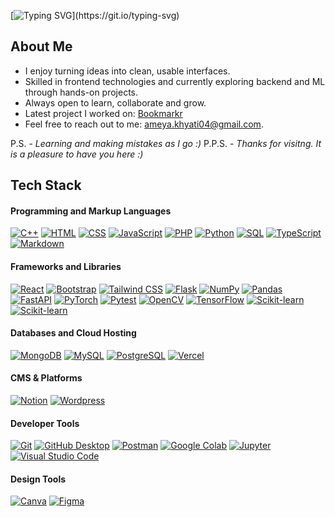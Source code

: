 [![Typing SVG](https://readme-typing-svg.demolab.com?font=Barriecito&size=35&duration=4000&center=true&multiline=true&width=735&height=100&lines=Hello+there+🦖+;I+am+Ameya+Khyati.)](https://git.io/typing-svg)

 ## About Me
 
- I enjoy turning ideas into clean, usable interfaces.  
- Skilled in frontend technologies and currently exploring backend and ML through hands-on projects.  
- Always open to learn, collaborate and grow. 
- Latest project I worked on: [Bookmarkr](https://github.com/ameyakhyati/Bookmarkr)
- Feel free to reach out to me: ameya.khyati04@gmail.com. 

 P.S. - *Learning and making mistakes as I go :)*
 P.P.S. - *Thanks for visitng. It is a pleasure to have you here :)*



## Tech Stack

  <h4>  Programming and Markup Languages</h4>
      <a href="#"><img alt="C++" src="https://custom-icon-badges.demolab.com/badge/C++-9C033A.svg?logo=cpp2&logoColor=white"></a>  
      <a href="#"><img alt="HTML" src="https://img.shields.io/badge/HTML-E34F26.svg?logo=html5&logoColor=white"></a>
      <a href="#"><img alt="CSS" src="https://img.shields.io/badge/CSS-007ACC.svg?logo=css3&logoColor=white"></a>  
      <a href="#"><img alt="JavaScript" src="https://img.shields.io/badge/JavaScript-F7DF1E.svg?logo=javascript&logoColor=black"></a>
      <a href="#"><img alt="PHP" src="https://img.shields.io/badge/PHP-777BB4.svg?logo=php&logoColor=white"></a>
      <a href="#"><img alt="Python" src="https://img.shields.io/badge/Python-14354C.svg?logo=python&logoColor=white"></a>
      <a href="#"><img alt="SQL" src="https://custom-icon-badges.demolab.com/badge/SQL-150458.svg?logo=database&logoColor=white"></a>
      <a href="#"><img alt="TypeScript" src="https://img.shields.io/badge/TypeScript-007ACC.svg?logo=typescript&logoColor=white"></a>
      <a href="#"><img alt="Markdown" src="https://img.shields.io/badge/Markdown-000000.svg?logo=markdown&logoColor=white"></a>

  <h4>  Frameworks and Libraries</h4>
      <a href="#"><img alt="React" src="https://img.shields.io/badge/React-20232a.svg?logo=react&logoColor=%2361DAFB"></a>
      <a href="#"><img alt="Bootstrap" src="https://img.shields.io/badge/Bootstrap-7952B3.svg?logo=bootstrap&logoColor=white"></a>
      <a href="#"><img alt="Tailwind CSS" src="https://img.shields.io/badge/Tailwind CSS-007ACC.svg?logo=TailwindCSS&logoColor=white"></a>
      <a href="#"><img alt="Flask" src="https://img.shields.io/badge/Flask-000000.svg?logo=flask&logoColor=white"></a>
      <a href="#"><img alt="NumPy" src="https://img.shields.io/badge/Numpy-013243.svg?logo=numpy&logoColor=white"></a>
      <a href="#"><img alt="Pandas" src="https://img.shields.io/badge/Pandas-150458.svg?logo=pandas&logoColor=white"></a>
      <a href="#"><img alt="FastAPI" src="https://img.shields.io/badge/FastAPI-4ea94b.svg?logo=fastapi&logoColor=white"></a>
      <a href="#"><img alt="PyTorch" src="https://img.shields.io/badge/PyTorch-E34F26.svg?logo=PyTorch&logoColor=white"></a>
      <a href="#"><img alt="Pytest" src="https://img.shields.io/badge/Pytest-007ACC.svg?logo=pytest&logoColor=white"></a>
      <a href="#"><img alt="OpenCV" src="https://img.shields.io/badge/OpenCV-9C033A.svg?logo=opencv&logoColor=white"></a>
      <a href="#"><img alt="TensorFlow" src="https://img.shields.io/badge/TensorFlow-E34F26.svg?logo=TensorFlow&logoColor=white"></a>
      <a href="#"><img alt="Scikit-learn" src="https://img.shields.io/badge/-scikit--learn-%23F7931E?logo=scikit-learn&logoColor=white"></a>
      <a href="#"><img alt="Scikit-learn" src="https://custom-icon-badges.demolab.com/badge/matplotlib-4ea94b?logo=matplotlib&logoColor=fff"></a>


  <h4> Databases and Cloud Hosting</h4>
      <a href="#"><img alt="MongoDB" src ="https://img.shields.io/badge/MongoDB-4ea94b.svg?logo=mongodb&logoColor=white"></a>
      <a href="#"><img alt="MySQL" src="https://img.shields.io/badge/MySQL-150458.svg?logo=mysql&logoColor=white"></a>
      <a href="#"><img alt="PostgreSQL" src ="https://img.shields.io/badge/PostgreSQL-316192.svg?logo=postgresql&logoColor=white"></a>
      <a href="#"><img alt="Vercel" src="https://img.shields.io/badge/Vercel-000000.svg?logo=vercel&logoColor=white"></a>


  <h4> CMS & Platforms </h4>
      <a href="#"><img alt="Notion" src="https://img.shields.io/badge/Notion-010101.svg?logo=notion&logoColor=white"></a> 
      <a href="#"><img alt="Wordpress" src="https://img.shields.io/badge/Wordpress-007ACC?logo=wordpress&logoColor=white"></a>

  <h4> Developer Tools</h4>
      <a href="#"><img alt="Git" src="https://img.shields.io/badge/Git-F05033.svg?logo=git&logoColor=white"></a>
      <a href="#"><img alt="GitHub Desktop" src="https://img.shields.io/badge/GitHub%20Desktop-8034A9.svg?logo=github&logoColor=white"></a>
      <a href="#"><img alt="Postman" src="https://img.shields.io/badge/Postman-E34F26?logo=postman&logoColor=white"></a>
      <a href="#"><img alt="Google Colab" src="https://img.shields.io/badge/Google%20Colab-F9AB00?logo=googlecolab&logoColor=fff"></a>
      <a href="#"><img alt="Jupyter" src="https://img.shields.io/badge/Jupyter-E34F26.svg?logo=Jupyter&logoColor=white"></a>
      <a href="#"><img alt="Visual Studio Code" src="https://custom-icon-badges.demolab.com/badge/Visual%20Studio%20Code-0078d7.svg?logo=vsc&logoColor=white"></a>

  <h4>  Design Tools </h4>
      <a href="#"><img alt="Canva" src="https://img.shields.io/badge/Canva-3969E7.svg?&logo=Canva&logoColor=white"></a>
      <a href="#"><img alt="Figma" src="https://img.shields.io/badge/Figma-9C033A?logo=figma&logoColor=white"></a>
